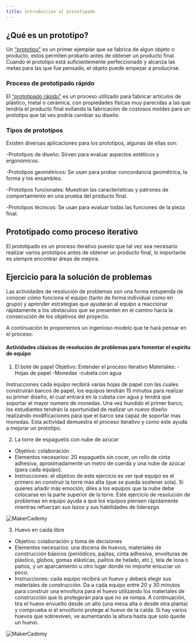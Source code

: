 ```yaml
---
title: Introducción al prototipado
---
```


## ¿Qué es un prototipo?
Un  [“prototipo"](https://es.wikipedia.org/wiki/Prototipo) es un primer ejemplar que se fabrica de algun objeto o producto, estos permiten probarlo antes de obtener un producto final.
Cuando el prototipo está suficientemente perfeccionado y alcanza las metas para las que fue pensado, el objeto puede empezar a producirse.<br/>

### Proceso de prototipado rápido

El [“prototipado rápido"](https://es.wikipedia.org/wiki/Prototipado_r%C3%A1pido) es un proceso utilizado para fabricar artículos de plástico, metal o cerámica, con propiedades físicas muy parecidas a las que tendría el producto final evitando la fabricación de costosos moldes para un prototipo que tal ves podría cambiar su diseño.

### Tipos de prototipos
Existen diversas aplicaciones para los prototipos, algunas de ellas son:

-Prototipos de diseño:
Sirven para evaluar aspectos estéticos y ergonómicos.

-Prototipos geométricos:
Se usan para probar concordancia geométrica, la forma y los ensambles.

-Prototipos funcionales:
Muestran las características y patrones de comportamiento en una prueba del producto final.

-Prototipos técnicos:
Se usan para evaluar todas las funciones de la pieza final.

## Prototipado como proceso iterativo 
El prototipado es un proceso iterativo puesto que tal vez sea necesario realizar varios prototipos antes de obtener un producto final, lo importante es siempre encontrar áreas de mejora.

## Ejercicio para la solución de problemas

Las actividades de resolución de problemas son una forma estupenda de conocer cómo funciona el equipo (tanto de forma individual como en grupo) y aprender estrategias que ayudarán al equipo a reaccionar rápidamente a los obstáculos que se presenten en el camino hacia la consecución de los objetivos del proyecto. 

A continuación te proponemos un ingenioso modelo que te hará pensar en el proceso:

#### Actividades clásicas de resolución de problemas para fomentar el espíritu de equipo

1. El bote de papel 
Objetivo: Entender el proceso iterativo
Materiales:
-Hojas de papel
-Monedas
-cubeta con agua 

Instrucciones
cada equipo recibirá varias hojas de papel con las cuales construirán barcos de papel, los equipos tendrán 15 minutos para realizar su primer diseño, el cual entrará en la cubeta con agua y tendrá que soportar el mayor numero de monedas.
Una vez hundido el primer barco, los estudiantes tendrán la oportunidad de realizar un nuevo diseño realizando modificaciones para que el barco sea capaz de soportar mas monedas.
Esta actividad demuestra el proceso iterativo y como este ayuda a mejorar un prototipo.
 
2. La torre de espaguetis con nube de azúcar 
* Objetivo: colaboración
* Elementos necesarios: 20 espaguetis sin cocer, un rollo de cinta adhesiva, aproximadamente un metro de cuerda y una nube de azúcar (para cada equipo). 
* Instrucciones: el objetivo de este ejercicio es ver qué equipo es el primero en construir la torre más alta (que se pueda sostener sola). Si quieres añadir más emoción, diles a los equipos que la nube debe colocarse en la parte superior de la torre. Este ejercicio de resolución de problemas en equipo ayuda a que los equipos piensen rápidamente mientras refuerzan sus lazos y sus habilidades de liderazgo.  

![MakerCademy]({{site.baseurl}}/img/torres.jpg)
 
3. Huevo en caída libre 
* Objetivo: colaboración y toma de decisiones
* Elementos necesarios: una docena de huevos, materiales de construcción básicos (periódicos, pajitas, cinta adhesiva, envolturas de plástico, globos, gomas elásticas, palitos de helado, etc.), tela de lona o paños, y un aparcamiento u otro lugar donde no importe ensuciar un poco.
* Instrucciones: cada equipo recibirá un huevo y deberá elegir sus materiales de construcción. Da a cada equipo entre 20 y 30 minutos para construir una envoltura para el huevo utilizando los materiales de construcción que lo protegerán para que no se rompa. A continuación, tira el huevo envuelto desde un alto (una mesa alta o desde otra planta) y comprueba si el envoltorio protege al huevo de la caída. Si hay varios huevos que sobreviven, ve aumentando la altura hasta que solo quede un huevo.  

![MakerCademy]({{site.baseurl}}/img/huevo.jpg)
